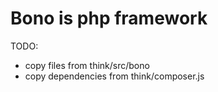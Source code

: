 Bono is php framework
=================

TODO:
- copy files from think/src/bono
- copy dependencies from think/composer.js
